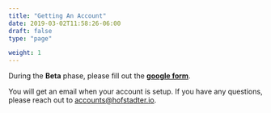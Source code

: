 ```yaml
---
title: "Getting An Account"
date: 2019-03-02T11:58:26-06:00
draft: false
type: "page"

weight: 1
---
```


During the __Beta__ phase, please fill out the
<b>[google form](https://docs.google.com/forms/d/e/1FAIpQLSc713j0GII9tqUYY31HTflSlMypbimJinb_-5hVJV4OInRqAw/viewform)</b>.

You will get an email when your account is setup.
If you have any questions, please reach out to
[accounts@hofstadter.io](mailto:accounts@hofstadter.io).

